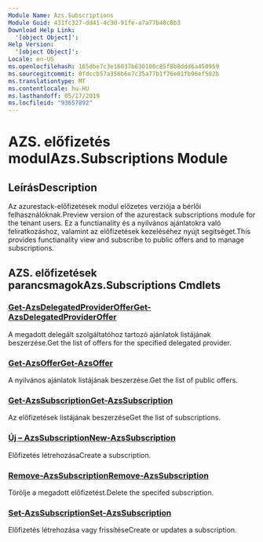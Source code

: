 ```yaml
---
Module Name: Azs.Subscriptions
Module Guid: 431fc327-dd41-4c3d-91fe-a7a77b48c8b3
Download Help Link:
  '[object Object]': 
Help Version:
  '[object Object]': 
Locale: en-US
ms.openlocfilehash: 165dbe7c3e16037b630100c85f8b8ddd6a450959
ms.sourcegitcommit: 0fdccb57a356b6e7c35a77b1f76e01fb96ef582b
ms.translationtype: MT
ms.contentlocale: hu-HU
ms.lasthandoff: 05/17/2019
ms.locfileid: "93657892"
---
```

# <span data-ttu-id="126d1-101">AZS. előfizetés modul</span><span class="sxs-lookup"><span data-stu-id="126d1-101">Azs.Subscriptions Module</span></span>
## <span data-ttu-id="126d1-102">Leírás</span><span class="sxs-lookup"><span data-stu-id="126d1-102">Description</span></span>
<span data-ttu-id="126d1-103">Az azurestack-előfizetések modul előzetes verziója a bérlői felhasználóknak.</span><span class="sxs-lookup"><span data-stu-id="126d1-103">Preview version of the azurestack subscriptions module for the tenant users.</span></span> <span data-ttu-id="126d1-104">Ez a functianality és a nyilvános ajánlatokra való feliratkozáshoz, valamint az előfizetések kezeléséhez nyújt segítséget.</span><span class="sxs-lookup"><span data-stu-id="126d1-104">This provides functianality view and subscribe to public offers and to manage subscriptions.</span></span>

## <span data-ttu-id="126d1-105">AZS. előfizetések parancsmagok</span><span class="sxs-lookup"><span data-stu-id="126d1-105">Azs.Subscriptions Cmdlets</span></span>
### [<span data-ttu-id="126d1-106">Get-AzsDelegatedProviderOffer</span><span class="sxs-lookup"><span data-stu-id="126d1-106">Get-AzsDelegatedProviderOffer</span></span>](Get-AzsDelegatedProviderOffer.md)
<span data-ttu-id="126d1-107">A megadott delegált szolgáltatóhoz tartozó ajánlatok listájának beszerzése.</span><span class="sxs-lookup"><span data-stu-id="126d1-107">Get the list of offers for the specified delegated provider.</span></span>

### [<span data-ttu-id="126d1-108">Get-AzsOffer</span><span class="sxs-lookup"><span data-stu-id="126d1-108">Get-AzsOffer</span></span>](Get-AzsOffer.md)
<span data-ttu-id="126d1-109">A nyilvános ajánlatok listájának beszerzése.</span><span class="sxs-lookup"><span data-stu-id="126d1-109">Get the list of public offers.</span></span>

### [<span data-ttu-id="126d1-110">Get-AzsSubscription</span><span class="sxs-lookup"><span data-stu-id="126d1-110">Get-AzsSubscription</span></span>](Get-AzsSubscription.md)
<span data-ttu-id="126d1-111">Az előfizetések listájának beszerzése</span><span class="sxs-lookup"><span data-stu-id="126d1-111">Get the list of subscriptions.</span></span>

### [<span data-ttu-id="126d1-112">Új – AzsSubscription</span><span class="sxs-lookup"><span data-stu-id="126d1-112">New-AzsSubscription</span></span>](New-AzsSubscription.md)
<span data-ttu-id="126d1-113">Előfizetés létrehozása</span><span class="sxs-lookup"><span data-stu-id="126d1-113">Create a subscription.</span></span>

### [<span data-ttu-id="126d1-114">Remove-AzsSubscription</span><span class="sxs-lookup"><span data-stu-id="126d1-114">Remove-AzsSubscription</span></span>](Remove-AzsSubscription.md)
<span data-ttu-id="126d1-115">Törölje a megadott előfizetést.</span><span class="sxs-lookup"><span data-stu-id="126d1-115">Delete the specifed subscription.</span></span>

### [<span data-ttu-id="126d1-116">Set-AzsSubscription</span><span class="sxs-lookup"><span data-stu-id="126d1-116">Set-AzsSubscription</span></span>](Set-AzsSubscription.md)
<span data-ttu-id="126d1-117">Előfizetés létrehozása vagy frissítése</span><span class="sxs-lookup"><span data-stu-id="126d1-117">Create or updates a subscription.</span></span>

